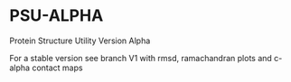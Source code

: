 # PSU-ALPHA
 Protein Structure Utility Version Alpha
 
For a stable version see branch V1 with rmsd, ramachandran plots and c-alpha contact maps
